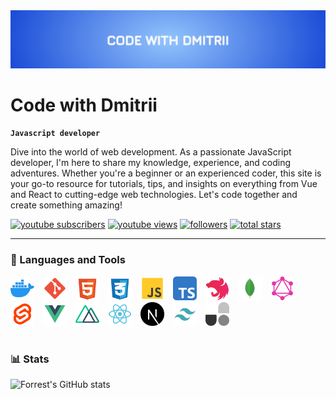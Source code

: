 <img src='./imgs/BannerWrapper.svg' />

# Code with Dmitrii
**`Javascript developer`**

Dive into the world of web development. As a passionate JavaScript developer, I'm here to share my knowledge, experience, and coding adventures. Whether you're a beginner or an experienced coder, this site is your go-to resource for tutorials, tips, and insights on everything from Vue and React to cutting-edge web technologies. Let's code together and create something amazing! 

   <p align="left">
      <a href="https://www.youtube.com/@CodeWithDmitrii?sub_confirmation=1">
         <img alt="youtube subscribers" title="Subscribe to my YouTube channel" src="https://custom-icon-badges.demolab.com/youtube/channel/subscribers/UCgVXv69mE0VbVXdmFs5nQKQ?color=%23E05D44&label=SUBSCRIBE&logo=video&logoColor=white&style=for-the-badge&labelColor=CE4630"/></a> 
      <a href="https://www.youtube.com/@CodeWithDmitrii">
         <img alt="youtube views" title="YouTube views" src="https://custom-icon-badges.demolab.com/youtube/channel/views/UCgVXv69mE0VbVXdmFs5nQKQ?color=%23E1AD0E&logo=eye&logoColor=white&style=for-the-badge&labelColor=C79600"/></a> 
      <a href="https://github.com/codewithdmitrii?tab=followers">
         <img alt="followers" title="Follow me on Github" src="https://custom-icon-badges.demolab.com/github/followers/codewithdmitrii?color=236ad3&labelColor=1155ba&style=for-the-badge&logo=person-add&label=Follow&logoColor=white"/></a>
      <a href="https://github.com/codewithdmitrii?tab=repositories&sort=stargazers">
         <img alt="total stars" title="Total stars on GitHub" src="https://custom-icon-badges.demolab.com/github/stars/codewithdmitrii?color=55960c&style=for-the-badge&labelColor=488207&logo=star"/></a>
   </p>

---

### 🧰 Languages and Tools

<img alt="docker" width="38px" style="padding-right:10px; display: inline-block;" src="./imgs/docker.svg"/>
<img alt="git" width="38px" style="padding-right:10px; display: inline-block;" src="./imgs/git.svg"/>
<img alt="css" width="38px" style="padding-right:10px; display: inline-block;" src="./imgs/html.svg"/>
<img alt="css" width="38px" style="padding-right:10px; display: inline-block;" src="./imgs/css.svg"/>
<img alt="js" width="38px" style="padding-right:10px; display: inline-block;" src="./imgs/js.svg"/>
<img alt="typescript" width="38px" style="padding-right:10px; display: inline-block;" src="./imgs/typescript.svg"/>
<img alt="nest" width="38px" style="padding-right:10px; display: inline-block;" src="./imgs/nest.svg"/>
<img alt="mongo" width="38px" style="padding-right:10px; display: inline-block;" src="./imgs/mongo.svg"/>
<img alt="graphql" width="38px" style="padding-right:10px; display: inline-block;" src="./imgs/graphql.svg"/>
<img alt="svelte" width="38px" style="padding-right:10px; display: inline-block;" src="./imgs/svelte.svg"/>
<img alt="vue" width="38px" style="padding-right:10px; display: inline-block;" src="./imgs/vue.svg"/>
<img alt="nuxt" width="38px" style="padding-right:10px; display: inline-block;" src="./imgs/nuxt.svg"/>
<img alt="react" width="38px" style="padding-right:10px; display: inline-block;" src="./imgs/react.svg"/>
<img alt="next" width="38px" style="padding-right:10px; display: inline-block;" src="./imgs/next.svg"/>
<img alt="tailwindcss" width="38px" style="padding-right:10px; display: inline-block;" src="./imgs/tailwindcss.svg"/>
<img alt="unocss" width="38px" style="padding-right:10px; display: inline-block;" src="./imgs/unocss.svg"/>

<br />

#

### 📊 Stats

![Forrest's GitHub stats](https://github-readme-stats.vercel.app/api?username=codewithdmitrii&show_icons=true&theme=gruvbox)
